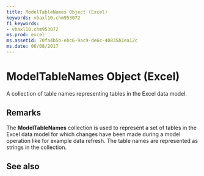 ```yaml
---
title: ModelTableNames Object (Excel)
keywords: vbaxl10.chm953072
f1_keywords:
- vbaxl10.chm953072
ms.prod: excel
ms.assetid: 70fa4b5b-ebc6-9ac9-de6c-40835b1ea12c
ms.date: 06/08/2017
---
```



# ModelTableNames Object (Excel)

A collection of table names representing tables in the Excel data model. 


## Remarks

The **ModelTableNames** collection is used to represent a set of tables in the Excel data model for which changes have been made during a model operation like for example data refresh. The table names are represented as strings in the collection.


## See also



